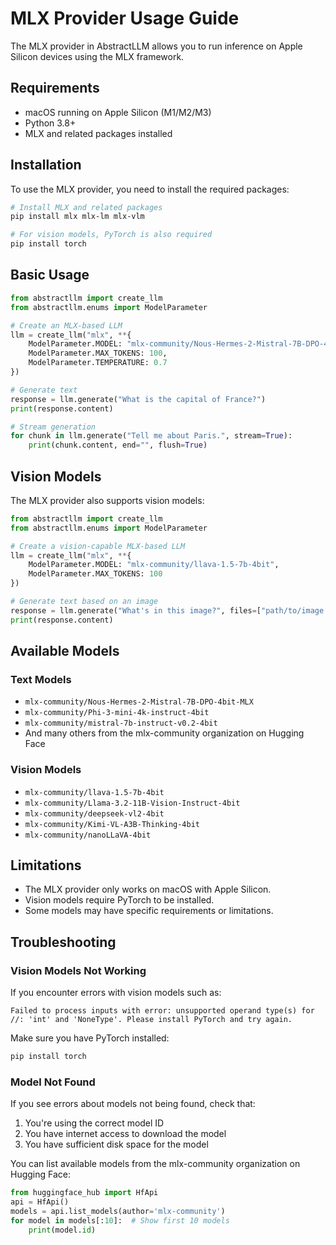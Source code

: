 # MLX Provider Usage Guide

The MLX provider in AbstractLLM allows you to run inference on Apple Silicon devices using the MLX framework.

## Requirements

- macOS running on Apple Silicon (M1/M2/M3)
- Python 3.8+
- MLX and related packages installed

## Installation

To use the MLX provider, you need to install the required packages:

```bash
# Install MLX and related packages
pip install mlx mlx-lm mlx-vlm

# For vision models, PyTorch is also required
pip install torch
```

## Basic Usage

```python
from abstractllm import create_llm
from abstractllm.enums import ModelParameter

# Create an MLX-based LLM
llm = create_llm("mlx", **{
    ModelParameter.MODEL: "mlx-community/Nous-Hermes-2-Mistral-7B-DPO-4bit-MLX",
    ModelParameter.MAX_TOKENS: 100,
    ModelParameter.TEMPERATURE: 0.7
})

# Generate text
response = llm.generate("What is the capital of France?")
print(response.content)

# Stream generation
for chunk in llm.generate("Tell me about Paris.", stream=True):
    print(chunk.content, end="", flush=True)
```

## Vision Models

The MLX provider also supports vision models:

```python
from abstractllm import create_llm
from abstractllm.enums import ModelParameter

# Create a vision-capable MLX-based LLM
llm = create_llm("mlx", **{
    ModelParameter.MODEL: "mlx-community/llava-1.5-7b-4bit",
    ModelParameter.MAX_TOKENS: 100
})

# Generate text based on an image
response = llm.generate("What's in this image?", files=["path/to/image.jpg"])
print(response.content)
```

## Available Models

### Text Models

- `mlx-community/Nous-Hermes-2-Mistral-7B-DPO-4bit-MLX`
- `mlx-community/Phi-3-mini-4k-instruct-4bit`
- `mlx-community/mistral-7b-instruct-v0.2-4bit`
- And many others from the mlx-community organization on Hugging Face

### Vision Models

- `mlx-community/llava-1.5-7b-4bit`
- `mlx-community/Llama-3.2-11B-Vision-Instruct-4bit`
- `mlx-community/deepseek-vl2-4bit`
- `mlx-community/Kimi-VL-A3B-Thinking-4bit`
- `mlx-community/nanoLLaVA-4bit`

## Limitations

- The MLX provider only works on macOS with Apple Silicon.
- Vision models require PyTorch to be installed.
- Some models may have specific requirements or limitations.

## Troubleshooting

### Vision Models Not Working

If you encounter errors with vision models such as:

```
Failed to process inputs with error: unsupported operand type(s) for //: 'int' and 'NoneType'. Please install PyTorch and try again.
```

Make sure you have PyTorch installed:

```bash
pip install torch
```

### Model Not Found

If you see errors about models not being found, check that:

1. You're using the correct model ID
2. You have internet access to download the model
3. You have sufficient disk space for the model

You can list available models from the mlx-community organization on Hugging Face:

```python
from huggingface_hub import HfApi
api = HfApi()
models = api.list_models(author='mlx-community')
for model in models[:10]:  # Show first 10 models
    print(model.id)
``` 
